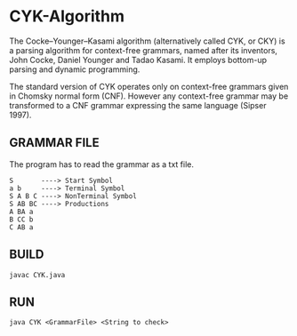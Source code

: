 # CYK-Algorithm 
The Cocke–Younger–Kasami algorithm (alternatively called CYK, or CKY) is a parsing algorithm for context-free grammars, named after its inventors, John Cocke, Daniel Younger and Tadao Kasami. It employs bottom-up parsing and dynamic programming. 

The standard version of CYK operates only on context-free grammars given in Chomsky normal form (CNF). However any context-free grammar may be transformed to a CNF grammar expressing the same language (Sipser 1997). 

GRAMMAR FILE
------------

The program has to read the grammar as a txt file.

```
S       ----> Start Symbol
a b     ----> Terminal Symbol
S A B C ----> NonTerminal Symbol
S AB BC ----> Productions
A BA a
B CC b
C AB a
```

BUILD
-----

```
javac CYK.java
```

RUN
---

```
java CYK <GrammarFile> <String to check>
```
